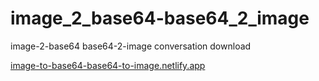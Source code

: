 # image_2_base64-base64_2_image
image-2-base64 base64-2-image conversation download

[image-to-base64-base64-to-image.netlify.app](https://image-to-base64-base64-to-image.netlify.app/)
